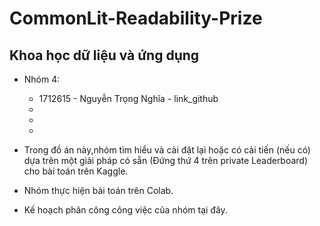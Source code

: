 # CommonLit-Readability-Prize

## Khoa học dữ liệu và ứng dụng
* Nhóm 4:
  - 1712615 - Nguyễn Trọng Nghĩa - link_github
  -
  -
  -

* Trong đồ án này,nhóm tìm hiểu và cài đặt lại hoặc có cải tiến (nếu có) dựa trên một giải pháp có sẵn (Đứng thứ 4 trên private Leaderboard) cho bài toán trên Kaggle.
* Nhóm thực hiện bài toán trên Colab.
* Kế hoạch phân công công việc của nhóm tại đây.
